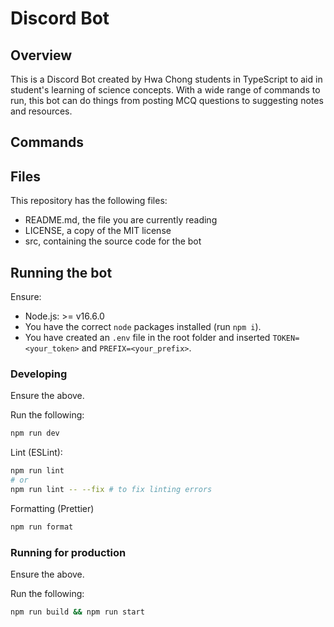 # Discord Bot

## Overview

This is a Discord Bot created by Hwa Chong students in TypeScript to aid in student's learning of science concepts. With a wide range of commands to run, this bot can do things from posting MCQ questions to suggesting notes and resources.

## Commands

## Files

This repository has the following files:

-   README.md, the file you are currently reading
-   LICENSE, a copy of the MIT license
-   src, containing the source code for the bot

## Running the bot

Ensure:

-   Node.js: >= v16.6.0
-   You have the correct `node` packages installed (run `npm i`).
-   You have created an `.env` file in the root folder and inserted `TOKEN=<your_token>` and `PREFIX=<your_prefix>`.

### Developing

Ensure the above.

Run the following:
```sh
npm run dev
```

Lint (ESLint): 
```sh
npm run lint
# or
npm run lint -- --fix # to fix linting errors
```

Formatting (Prettier)
```sh
npm run format
```

### Running for production
Ensure the above.

Run the following:
```sh
npm run build && npm run start
```
